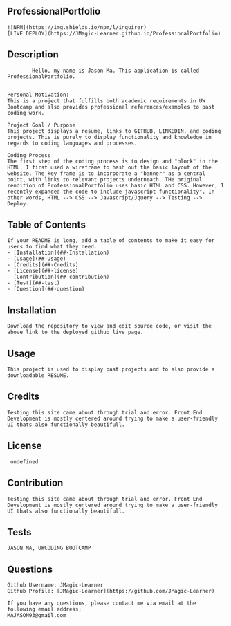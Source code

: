 
## ProfessionalPortfolio
    ![NPM](https://img.shields.io/npm/l/inquirer)
    [LIVE DEPLOY](https://JMagic-Learner.github.io/ProfessionalPortfolio)
## Description
            Hello, my name is Jason Ma. This application is called ProfessionalPortfolio.
    
    
    Personal Motivation:
    This is a project that fulfills both academic requirements in UW Bootcamp and also provides professional references/examples to past coding work.
    
    Project Goal / Purpose
    This project displays a resume, links to GITHUB, LINKEDIN, and coding projects. This is purely to display functionality and knowledge in regards to coding languages and processes.
    
    Coding Process
    The first step of the coding process is to design and "block" in the HTML. I first used a wireframe to hash out the basic layout of the website. The key frame is to incorporate a "banner" as a central point, with links to relevant projects underneath. THe original rendition of ProfessionalPortfolio uses basic HTML and CSS. However, I recently expanded the code to include javascript functionality". In other words, HTML --> CSS --> Javascript/Jquery --> Testing --> Deploy.
    
 ## Table of Contents 
    If your README is long, add a table of contents to make it easy for users to find what they need.
    - [Installation](##-Installation)
    - [Usage](##-Usage)
    - [Credits](##-Credits)
    - [License](##-license)
    - [Contribution](##-contribution)
    - [Test](##-test)
    - [Question](##-question)
    
## Installation
    
    Download the repository to view and edit source code, or visit the above link to the deployed github live page.
           
## Usage
    
    This project is used to display past projects and to also provide a downloadable RESUME.
    
               
## Credits
    Testing this site came about through trial and error. Front End Development is mostly centered around trying to make a user-friendly UI thats also functionally beautifull.

## License
    
     undefined
            
            
## Contribution
    Testing this site came about through trial and error. Front End Development is mostly centered around trying to make a user-friendly UI thats also functionally beautifull.
    
## Tests
    JASON MA, UWCODING BOOTCAMP
    
## Questions
    Github Username: JMagic-Learner
    Github Profile: [JMagic-Learner](https://github.com/JMagic-Learner)
    
    If you have any questions, please contact me via email at the following email address;
    MAJASON93@gmail.com
         